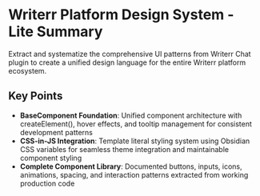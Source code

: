 # Writerr Platform Design System - Lite Summary

Extract and systematize the comprehensive UI patterns from Writerr Chat plugin to create a unified design language for the entire Writerr platform ecosystem.

## Key Points
- **BaseComponent Foundation**: Unified component architecture with createElement(), hover effects, and tooltip management for consistent development patterns
- **CSS-in-JS Integration**: Template literal styling system using Obsidian CSS variables for seamless theme integration and maintainable component styling
- **Complete Component Library**: Documented buttons, inputs, icons, animations, spacing, and interaction patterns extracted from working production code